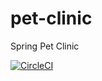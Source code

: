 # pet-clinic
Spring Pet Clinic

[![CircleCI](https://circleci.com/gh/achomgbah/pet-clinic.svg?style=svg)](https://circleci.com/gh/achomgbah/pet-clinic)
